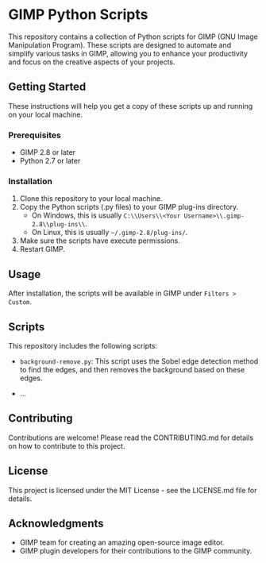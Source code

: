# GIMP Python Scripts

This repository contains a collection of Python scripts for GIMP (GNU Image Manipulation Program). These scripts are designed to automate and simplify various tasks in GIMP, allowing you to enhance your productivity and focus on the creative aspects of your projects.

## Getting Started

These instructions will help you get a copy of these scripts up and running on your local machine.

### Prerequisites

- GIMP 2.8 or later
- Python 2.7 or later

### Installation

1. Clone this repository to your local machine.
2. Copy the Python scripts (.py files) to your GIMP plug-ins directory.
   - On Windows, this is usually `C:\\Users\\<Your Username>\\.gimp-2.8\\plug-ins\\`.
   - On Linux, this is usually `~/.gimp-2.8/plug-ins/`.
3. Make sure the scripts have execute permissions.
4. Restart GIMP.

## Usage

After installation, the scripts will be available in GIMP under `Filters > Custom`.

## Scripts

This repository includes the following scripts:

- `background-remove.py`: This script uses the Sobel edge detection method to find the edges, and then removes the background based on these edges.

- ...

## Contributing

Contributions are welcome! Please read the CONTRIBUTING.md for details on how to contribute to this project.

## License

This project is licensed under the MIT License - see the LICENSE.md file for details.

## Acknowledgments

- GIMP team for creating an amazing open-source image editor.
- GIMP plugin developers for their contributions to the GIMP community.
